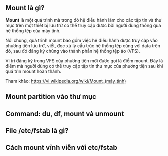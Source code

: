 ## Mount là gì?

**Mount** là một quá trình mà trong đó hệ điều hành làm cho các tập tin và thư mục trên một thiết bị lưu trữ có thể truy cập được bởi người dùng thông qua hệ thống tệp của máy tính.

Nói chung, quá trình mount bao gồm việc hệ điều hành được truy cập vào phương tiên lưu trữ, viết, đọc xử lý cấu trúc hệ thống tệp cùng với data trên đó, sau đó đăng ký chúng vào thành phần hệ thống tệp ảo (VFS).

Vị trí đăng ký trong VFS của phương tiện mới được gọi là điểm mount. Đây là điểm mà người dùng có thể truy cập tập tin thư mục của phương tiện sau khi quá trìn mount hoàn thành.

Tham khảo: https://vi.wikipedia.org/wiki/Mount_(máy_tính)

## Mount partition vào thư mục


## Command: du, df, mount và unmount


## File /etc/fstab là gì?

## Cách mount vĩnh viễn với etc/fstab

